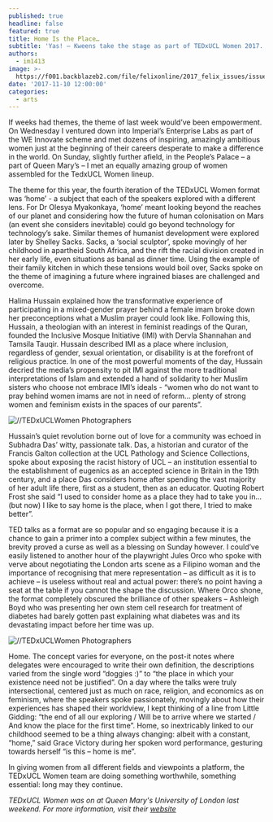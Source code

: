 ```yaml
---
published: true
headline: false
featured: true
title: Home Is the Place…
subtitle: 'Yas! – Kweens take the stage as part of TEDxUCL Women 2017. '
authors:
  - im1413
image: >-
  https://f001.backblazeb2.com/file/felixonline/2017_felix_issues/issue_1675/1675_arts_ted.jpg
date: '2017-11-10 12:00:00'
categories:
  - arts
---
```

If weeks had themes, the theme of last week would’ve been empowerment. On Wednesday I ventured down into Imperial’s Enterprise Labs as part of the WE Innovate scheme and met dozens of inspiring, amazingly ambitious women just at the beginning of their careers desperate to make a difference in the world. On Sunday, slightly further afield, in the People’s Palace – a part of Queen Mary’s – I met an equally amazing group of women assembled for the TedxUCL Women lineup.

The theme for this year, the fourth iteration of the TEDxUCL Women format was ‘home’ - a subject that each of the speakers explored with a different lens. For Dr Olesya Myakonkaya, ‘home’ meant looking beyond the reaches of our planet and considering how the future of human colonisation on Mars (an event she considers inevitable) could go beyond technology for technology’s sake. Similar themes of humanist development were explored later by Shelley Sacks. Sacks, a ‘social sculptor’, spoke movingly of her childhood in apartheid South Africa, and the rift the racial division created in her early life, even situations as banal as dinner time. Using the example of their family kitchen in which these tensions would boil over, Sacks spoke on the theme of imagining a future where ingrained biases are challenged and overcome. 

Halima Hussain explained how the transformative experience of participating in a mixed-gender prayer behind a female imam broke down her preconceptions what a Muslim prayer could look like. Following this, Hussain,  a theologian with an interest in feminist readings of the Quran, founded the Inclusive Mosque Initiative (IMI) with Dervla Shannahan and Tamsila Tauqir. Hussain described IMI as a place where inclusion, regardless of gender, sexual orientation, or disability is at the forefront of religious practice. In one of the most powerful moments of the day, Hussain decried the media’s propensity to pit IMI against the more traditional interpretations of Islam and extended a hand of solidarity to her Muslim sisters who choose not embrace IMI’s ideals - “women who do not want to pray behind women imams are not in need of reform... plenty of strong women and feminism exists in the spaces of our parents”. 

![//TEDxUCLWomen Photographers](https://f001.backblazeb2.com/file/felixonline/2017_felix_issues/issue_1675/1675_arts_ted2.jpg)

Hussain’s quiet revolution borne out of love for a community was echoed in Subhadra Das’ witty, passionate talk. Das, a historian and curator of the Francis Galton collection at the UCL Pathology and Science Collections, spoke about exposing the racist history of UCL – an institution essential to the establishment of eugenics as an accepted science in Britain in the 19th century, and a place Das considers home after spending the vast majority of her adult life there, first as a student, then as an educator. Quoting Robert Frost she said “I used to consider home as a place they had to take you in... (but now) I like to say home is the place, when I got there, I tried to make better”. 

TED talks as a format are so popular and so engaging because it is a chance to gain a primer into a complex subject within a few minutes, the brevity proved a curse as well as a blessing on Sunday however. I could’ve easily listened to another hour of the playwright Jules Orco who spoke with verve about negotiating the London arts scene as a Filipino woman and the importance of recognising that mere representation – as difficult as it is to achieve – is useless without real and actual power: there’s no point having a seat at the table if you cannot the shape the discussion. Where Orco shone, the format completely obscured the brilliance of other speakers – Ashleigh Boyd who was presenting her own stem cell research for treatment of diabetes had barely gotten past explaining what diabetes was and its devastating impact before her time was up. 

![//TEDxUCLWomen Photographers](https://f001.backblazeb2.com/file/felixonline/2017_felix_issues/issue_1675/1675_arts_ted1.jpg)

Home. The concept varies for everyone, on the post-it notes where delegates were encouraged to write their own definition, the descriptions varied from the single word “doggies :)” to “the place in which your existence need not be justified”. On a day where the talks were truly intersectional, centered just as much on race, religion, and economics as on feminism, where the speakers spoke passionately, movingly about how their experiences has shaped their worldview,  I kept thinking of a line from Little Gidding: “the end of all our exploring / Will be to arrive where we started / And know the place for the first time”. Home, so inextricably linked to our childhood seemed to be a thing always changing: albeit with a constant, “home,” said Grace Victory during her spoken word performance, gesturing towards herself “is this  – home is me”.  

In giving women from all different fields and viewpoints a platform, the TEDxUCL Women team are doing something worthwhile, something essential: long may they continue. 

_TEDxUCL Women was on at Queen Mary's University of London last weekend. For more information, visit their [website](http://tedxuclwomen.com/)_
